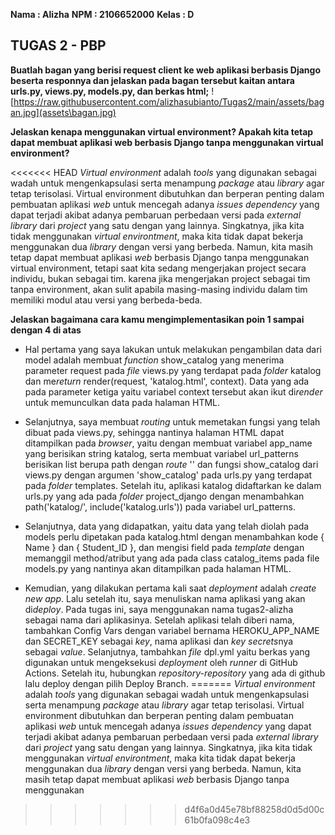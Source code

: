 **Nama   : Alizha**
**NPM    : 2106652000**
**Kelas  : D**

## TUGAS 2 - PBP

__Buatlah bagan yang berisi request client ke web aplikasi berbasis Django beserta responnya dan jelaskan pada bagan tersebut kaitan antara urls.py, views.py, models.py, dan berkas html;__
   ![https://raw.githubusercontent.com/alizhasubianto/Tugas2/main/assets/bagan.jpg](assets\bagan.jpg)

__Jelaskan kenapa menggunakan virtual environment? Apakah kita tetap dapat membuat aplikasi web berbasis Django tanpa menggunakan virtual environment?__

<<<<<<< HEAD
   *Virtual environment* adalah _tools_ yang digunakan sebagai wadah untuk mengenkapsulasi serta menampung *package* atau *library* agar tetap terisolasi. Virtual environment dibutuhkan dan berperan penting dalam pembuatan aplikasi *web* untuk mencegah adanya *issues dependency* yang dapat terjadi akibat adanya pembaruan perbedaan versi pada *external library* dari *project* yang satu dengan yang lainnya. Singkatnya, jika kita tidak menggunakan *virtual environtment*, maka kita tidak dapat bekerja menggunakan dua *library* dengan versi yang berbeda. Namun, kita masih tetap dapat membuat aplikasi *web* berbasis Django tanpa menggunakan virtual environment, tetapi saat kita sedang mengerjakan project secara individu, bukan sebagai tim. karena jika mengerjakan project sebagai tim tanpa environment, akan sulit apabila masing-masing individu dalam tim memiliki modul atau versi yang berbeda-beda.

__Jelaskan bagaimana cara kamu mengimplementasikan poin 1 sampai dengan 4 di atas__

* Hal pertama yang saya lakukan untuk melakukan pengambilan data dari model adalah membuat *function* show_catalog yang menerima parameter request pada *file* views.py yang terdapat pada *folder* katalog dan me*return* render(request, 'katalog.html', context). Data yang ada pada parameter ketiga yaitu variabel context tersebut akan ikut di*render* untuk memunculkan data pada halaman HTML.

* Selanjutnya, saya membuat *routing* untuk memetakan fungsi yang telah dibuat pada views.py, sehingga nantinya halaman HTML dapat ditampilkan pada *browser*, yaitu dengan membuat variabel app_name yang berisikan string katalog, serta membuat variabel url_patterns berisikan list berupa path dengan *route* '' dan fungsi show_catalog dari  views.py dengan argumen 'show_catalog' pada urls.py yang terdapat pada *folder* templates. Setelah itu, aplikasi katalog didaftarkan ke dalam urls.py yang ada pada *folder* project_django dengan menambahkan path('katalog/', include('katalog.urls')) pada variabel url_patterns.

* Selanjutnya, data yang didapatkan, yaitu data yang telah diolah pada models  perlu dipetakan pada katalog.html dengan menambahkan kode { Name } dan { Student_ID }, dan mengisi field pada *template* dengan memanggil method/atribut yang ada pada class catalog_items pada file models.py yang nantinya akan ditampilkan pada halaman HTML.

* Kemudian, yang dilakukan pertama kali saat *deployment* adalah *create new app*. Lalu setelah itu, saya menuliskan nama aplikasi yang akan di*deploy*. Pada tugas ini, saya menggunakan nama tugas2-alizha sebagai nama dari aplikasinya. Setelah aplikasi telah diberi nama, tambahkan Config Vars dengan variabel bernama HEROKU_APP_NAME dan SECRET_KEY sebagai *key*, nama aplikasi dan *key secrets*nya sebagai *value*. Selanjutnya, tambahkan *file* dpl.yml yaitu berkas yang digunakan untuk mengeksekusi *deployment* oleh *runner* di GitHub Actions. Setelah itu, hubungkan *repository-repository* yang ada di github lalu deploy dengan pilih Deploy Branch.
=======
   *Virtual environment* adalah _tools_ yang digunakan sebagai wadah untuk mengenkapsulasi serta menampung *package* atau *library* agar tetap terisolasi. Virtual environment dibutuhkan dan berperan penting dalam pembuatan aplikasi *web* untuk mencegah adanya *issues dependency* yang dapat terjadi akibat adanya pembaruan perbedaan versi pada *external library* dari *project* yang satu dengan yang lainnya. Singkatnya, jika kita tidak menggunakan *virtual environtment*, maka kita tidak dapat bekerja menggunakan dua *library* dengan versi yang berbeda. Namun, kita masih tetap dapat membuat aplikasi *web* berbasis Django tanpa menggunakan 
>>>>>>> d4f6a0d45e78bf88258d0d5d00c61b0fa098c4e3

